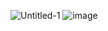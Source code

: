 ![Untitled-1](https://github.com/user-attachments/assets/8db1659c-6716-4f0d-97fc-792cb68c4e99)
![image](https://github.com/user-attachments/assets/7c99ddbf-b949-45c1-9262-9d0fcb5b0894)
